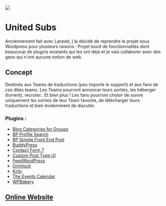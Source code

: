 <img src="https://pbs.twimg.com/media/Dyqs8OqWkAE_S4-?format=jpg&name=large">

# United Subs

Anciennement fait avec Laravel, j'ai décidé de reprendre le projet sous Wordpress pour plusieurs raisons : Projet lourd de fonctionnalités dont beaucoup de plugins existants qui les ont déjà et je vais collaborer avec des gens qui n'ont aucune notion de web.

## Concept

Destinés aux Teams de traductions (peu importe le support) et aux fans de ces dites teams.
Les Teams pourront annoncer leurs sorties, les héberger (torrent), recruter.. Et bien plus !
Les fans pourront choisir de suivre uniquement les sorties de leur Team favorite, de télécharger leurs traductions et bien évidemment de discuter.

### Plugins :

- [Blog Categories for Groups](http://buddydev.com/plugins/blog-categories-for-groups/)
- [BP Profile Search](https://fr.wordpress.org/plugins/bp-profile-search/)
- [BP Simple Front End Post](https://buddydev.com/plugins/bp-simple-front-end-post/)
- [BuddyPress](https://buddypress.org/)
- [Contact Form 7](https://fr.wordpress.org/plugins/contact-form-7/)
- [Custom Post Type UI](https://fr.wordpress.org/plugins/custom-post-type-ui/)
- [FeedWordPress](https://fr.wordpress.org/plugins/feedwordpress/)
- [Grimlock](http://www.themosaurus.com/)
- [Kirki](https://fr.wordpress.org/plugins/kirki/)
- [The Events Calendar](https://theeventscalendar.com/products/804/)
- [WPBakery](https://wpbakery.com)


## [Online Website](https://united-subs.com)
